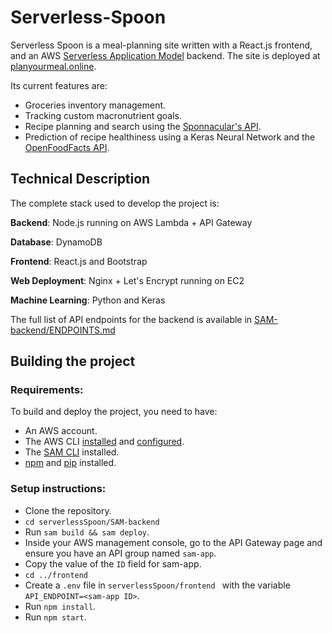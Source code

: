 # Serverless-Spoon


Serverless Spoon is a meal-planning site written with a React.js frontend, and an AWS [Serverless Application Model](https://aws.amazon.com/serverless/sam/) backend. The site is deployed at [planyourmeal.online](https://planyourmeal.online).


Its current features are: 

- Groceries inventory management.
- Tracking custom macronutrient goals. 
- Recipe planning and search using the [Sponnacular's API](https://spoonacular.com/food-api).
- Prediction of recipe healthiness using a Keras Neural Network and the [OpenFoodFacts API](http://openfoodfacts.org).

## Technical Description 

The complete stack used to develop the project is: 

**Backend**: Node.js running on AWS Lambda + API Gateway 

**Database**: DynamoDB 

**Frontend**: React.js and Bootstrap

**Web Deployment**: Nginx + Let's Encrypt running on EC2  

**Machine Learning**: Python and Keras


The full list of API endpoints for the backend is available in [SAM-backend/ENDPOINTS.md](https://github.com/Ekhemlin/Serverless-Spoon/blob/main/SAM-backend/ENDPOINTS.md)

## Building the project

### Requirements: 

To build and deploy the project, you need to have:

- An AWS account. 
- The AWS CLI [installed](https://docs.aws.amazon.com/cli/latest/userguide/install-cliv1.html) and [configured](https://docs.aws.amazon.com/cli/latest/userguide/cli-chap-configure.html). 
- The [SAM CLI](https://docs.aws.amazon.com/serverless-application-model/latest/developerguide/serverless-sam-cli-install.html) installed.
- [npm](https://www.npmjs.com/) and [pip](https://pypi.org/project/pip/) installed. 

### Setup instructions: 


- Clone the repository.  
- `cd serverlessSpoon/SAM-backend`
- Run `sam build && sam deploy`.
- Inside your AWS management console, go to the API Gateway page and ensure you have an API group named `sam-app`.
- Copy the value of the `ID` field for sam-app. 
- `cd ../frontend`
- Create a `.env` file in `serverlessSpoon/frontend ` with the variable `API_ENDPOINT=<sam-app ID>`.
- Run `npm install`.
- Run `npm start`.

